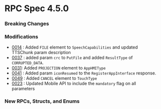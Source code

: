 # RPC Spec 4.5.0


### Breaking Changes


### Modifications
- [0014](https://github.com/smartdevicelink/sdl_evolution/issues/42) : Added `FILE` element to `SpeechCapabilities` and updated TTSChunk param description
- [0037](https://github.com/smartdevicelink/sdl_evolution/issues/123) : added param `crc` to `PutFile` and added `ResultType` of `CORRUPTED_DATA`.
- [0031](https://github.com/smartdevicelink/sdl_evolution/issues/97): Added `PROJECTION` element to `AppHMIType` 
- [0041](https://github.com/smartdevicelink/sdl_evolution/issues/127) : Added param `iconResumed` to the `RegisterAppInterface` response.
- [0049](https://github.com/smartdevicelink/sdl_evolution/issues/144) : Added `CANCEL` element to `TouchType`
- [0023](https://github.com/smartdevicelink/sdl_evolution/issues/82) : Updated Mobile API to include the `mandatory` flag on all parameters

### New RPCs, Structs, and Enums 